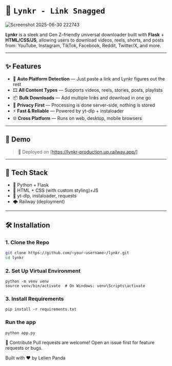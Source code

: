 # 🔗 `Lynkr - Link Snagged` 

![Screenshot 2025-06-30 222743](https://github.com/user-attachments/assets/fbda93ef-e652-47f5-b9db-e7d64bbec766)


**Lynkr** is a sleek and Gen Z–friendly universal downloader built with **Flask** + **HTML/CSS/JS**, allowing users to download videos, reels, shorts, and posts from:
YouTube, Instagram, TikTok, Facebook, Reddit, Twitter/X, and more.

---

## ✨ Features

- 🎯 **Auto Platform Detection** — Just paste a link and Lynkr figures out the rest
- 🎞️ **All Content Types** — Supports videos, reels, stories, posts, playlists
- 📦 **Bulk Downloads** — Add multiple links and download in one go
- 🔐 **Privacy First** — Processing is done server-side, nothing is stored
- ⚡ **Fast & Reliable** — Powered by yt-dlp + instaloader
- 🌐 **Cross Platform** — Runs on web, desktop, mobile browsers

---

## 🚀 Demo

> 🔗 Deployed on [https://lynkr-production.up.railway.app/]

---

## 🧱 Tech Stack

- 🐍 Python + Flask
- 🎨 HTML + CSS (with custom styling)+JS
- 🔧 yt-dlp, instaloader, requests
- 🌩️ Railway (deployment)

---

## 🛠 Installation

### 1. Clone the Repo

```bash
git clone https://github.com/<your-username>/lynkr.git
cd lynkr
```

### 2. Set Up Virtual Environment
```
python -m venv venv
source venv/bin/activate  # On Windows: venv\Scripts\activate
```

### 3. Install Requirements
```
pip install -r requirements.txt
```

### Run the app
```
python app.py
```

🤝 Contribute
Pull requests are welcome! Open an issue first for feature requests or bugs.

Built with ❤️ by Lelien Panda
